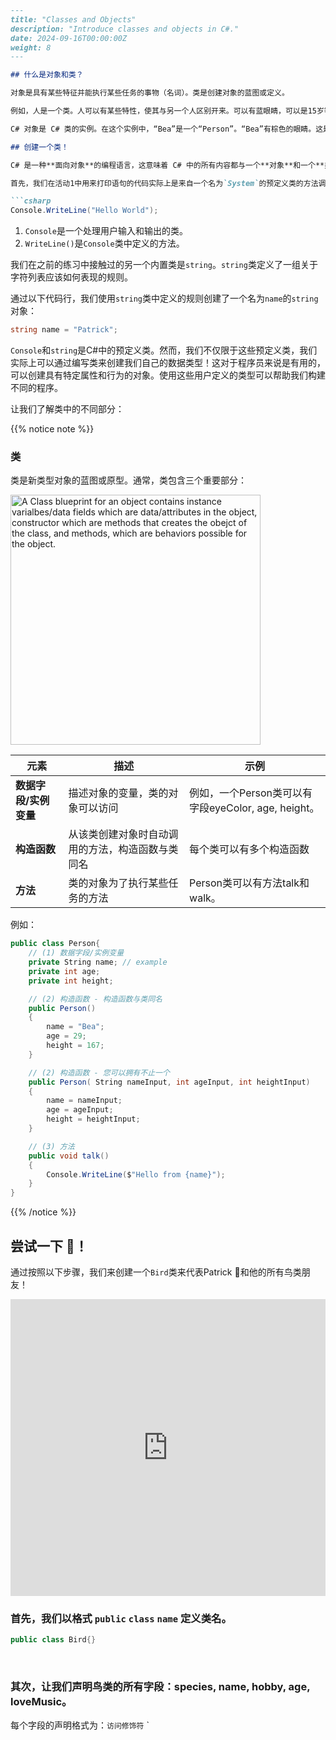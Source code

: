 ```markdown
---
title: "Classes and Objects"
description: "Introduce classes and objects in C#."
date: 2024-09-16T00:00:00Z
weight: 8
---

## 什么是对象和类？

对象是具有某些特征并能执行某些任务的事物（名词）。类是创建对象的蓝图或定义。

例如，人是一个类。人可以有某些特性，使其与另一个人区别开来。可以有蓝眼睛，可以是15岁等。人也可以执行某些任务。可以走路，可以说话等。

C# 对象是 C# 类的实例。在这个实例中，“Bea”是一个“Person”。“Bea”有棕色的眼睛。这是“Bea”的一个属性（或数据字段）。“Bea”可以用英语说话。“Bea”可以用西班牙语说话。这些是“Bea”可以执行的方法。

## 创建一个类！

C# 是一种**面向对象**的编程语言，这意味着 C# 中的所有内容都与一个**对象**和一个**类**（对象的蓝图）相关联。

首先，我们在活动1中用来打印语句的代码实际上是来自一个名为`System`的预定义类的方法调用！

```csharp
Console.WriteLine("Hello World");
```

1. `Console`是一个处理用户输入和输出的类。
3. `WriteLine()`是`Console`类中定义的方法。

我们在之前的练习中接触过的另一个内置类是`string`。`string`类定义了一组关于字符列表应该如何表现的规则。

通过以下代码行，我们使用`string`类中定义的规则创建了一个名为`name`的`string`对象：

```csharp
string name = "Patrick";
```

`Console`和`string`是C#中的预定义类。然而，我们不仅限于这些预定义类，我们实际上可以通过编写类来创建我们自己的数据类型！这对于程序员来说是有用的，可以创建具有特定属性和行为的对象。使用这些用户定义的类型可以帮助我们构建不同的程序。

让我们了解类中的不同部分：

{{% notice note %}}
### 类
类是新类型对象的蓝图或原型。通常，类包含三个重要部分：

<img src="../images/class.png" height="400" alt="A Class blueprint for an object contains instance varialbes/data fields which are data/attributes in the object, constructor which are methods that creates the obejct of the class, and methods, which are behaviors possible for the object."/> 

**元素** | **描述** | **示例**
---|---|---
**数据字段/实例变量** | 描述对象的变量，类的对象可以访问 | 例如，一个Person类可以有字段eyeColor, age, height。
**构造函数** | 从该类创建对象时自动调用的方法，构造函数与类同名 | 每个类可以有多个构造函数
**方法** | 类的对象为了执行某些任务的方法 | Person类可以有方法talk和walk。

例如：

```csharp
public class Person{
    // (1) 数据字段/实例变量
    private String name; // example
    private int age;
    private int height;

    // (2) 构造函数 - 构造函数与类同名
    public Person()
    {
        name = "Bea";
        age = 29;
        height = 167;
    }

    // (2) 构造函数 - 您可以拥有不止一个
    public Person( String nameInput, int ageInput, int heightInput)
    {
        name = nameInput;
        age = ageInput;
        height = heightInput;
    }

    // (3) 方法
    public void talk()
    {
        Console.WriteLine($"Hello from {name}");
    }
}
```

{{% /notice %}}

## 尝试一下 🐥！

通过按照以下步骤，我们来创建一个`Bird`类来代表Patrick 🐥和他的所有鸟类朋友！

<iframe width="100%" height="475" src="https://dotnetfiddle.net/Widget/OH5XQO" frameborder="0"></iframe>

### 首先，我们以格式 `public` `class` `name` 定义类名。

```csharp
public class Bird{}
```

<br />

### 其次，让我们声明鸟类的所有字段：species, name, hobby, age, loveMusic。

每个字段的声明格式为：`访问修饰符` `